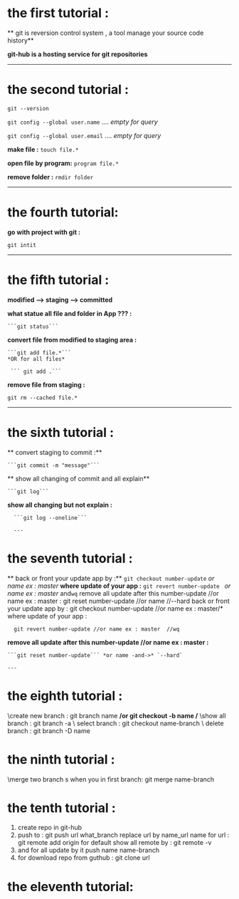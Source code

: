 # the first tutorial :

 ** git is reversion control system , a tool manage your source code history**
  
  **git-hub is a hosting service for git repositories**
  
---

# the second tutorial :

  ```git --version```
  
  ``` git config --global user.name ``` .... *empty for query*
  
  ```git config --global user.email``` .... *empty for query*
  
  **make file :** ```touch file.*```
  
  **open file by program:** ```program file.*```
  
  **remove folder :** ```rmdir folder```
  
---

# the fourth tutorial:

**go with project with git :**

  ```git intit```
  
---

# the fifth tutorial :

  **modified --> staging --> committed**
  
  **what statue all file and folder in App ??? :**
  
    ```git status```
    
  **convert file from modified to staging area :**
  
    ```git add file.*```
    *OR for all files*
    
     ``` git add .```

  **remove file from staging :**
  
  ```git rm --cached file.*```
  
  ---
  
# the sixth tutorial  :

  ** convert staging to commit :**
  
    ```git commit -m "message"```

 **  show all changing of commit and all explain**
 
    ```git log```
   **show all changing but not explain :**
   
      ```git log --oneline```
      
      ---
      
# the seventh tutorial :

  ** back or front your update app by :**
    ```git checkout number-update``` *or name ex : master*
  **where update of your app :**
    ```git revert number-update ``` *or name ex : master* and`wq`
  remove all update after this   number-update //or name ex : master :
    git reset number-update //or name //--hard
  back or front your update app by :
      git checkout number-update //or name ex : master/*
  where update of your app :
  
      git revert number-update //or name ex : master  //wq
      
  **remove all update after this   number-update //or name ex : master :**
  
    ```git reset number-update``` *or name -and->* `--hard`
    
    ---
    
# the eighth tutorial :
  \\create new branch :
    git branch name
    **/or git checkout -b name /**
  \\show all branch :
  git branch -a
  \\ select branch :
  git checkout name-branch
  \\ delete branch :
  git branch -D name


# the ninth tutorial :
\\merge two branch s  when you in first branch:
git merge name-branch
# the tenth tutorial :
  1.  create repo in git-hub
  2.  push to : git push url what_branch  replace url by name_url
   name for url : git remote add origin for default
     show all remote by : git remote -v
  3. and for all update by it push name name-branch
  4. for download repo from guthub : git clone url
# the eleventh tutorial:
